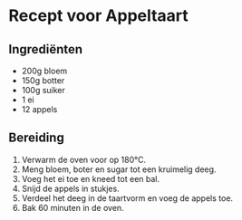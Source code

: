 # Recept voor Appeltaart

## Ingrediënten

- 200g bloem
- 150g botter
- 100g suiker
- 1 ei
- 12 appels

## Bereiding

1. Verwarm de oven voor op 180°C.
2. Meng bloem, boter en sugar tot een kruimelig deeg.
3. Voeg het ei toe en kneed tot een bal.
4. Snijd de appels in stukjes.
5. Verdeel het deeg in de taartvorm en voeg de appels toe.
6. Bak 60 minuten in de oven.
